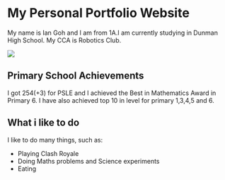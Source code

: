 <!DOCTYPE html>
<html>
  <body>
    <h1>My Personal Portfolio Website</h1>
    <p>My name is Ian Goh and I am from 1A.I am currently studying in Dunman High School. My CCA is Robotics Club.</p>
    <img src="https://i0.wp.com/chscrosscurrents.com/wp-content/uploads/2017/10/robotics-club.jpeg?fit=900%2C380&ssl=1"/>
    <h2>Primary School Achievements</h2>
    <p>I got 254(+3) for PSLE and I achieved the Best in Mathematics Award in Primary 6. I have also achieved top 10 in level for primary 1,3,4,5 and 6.</p>
<h2>What i like to do</h2>
<p>I like to do many things, such as:</p>
<ul>
<li>Playing Clash Royale</li>
<li>Doing Maths problems and Science experiments</li>
<li>Eating</li>
</ul>
</body>
</html>
